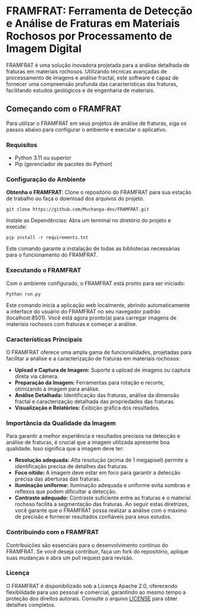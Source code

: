 # FRAMFRAT: Ferramenta de Detecção e Análise de Fraturas em Materiais Rochosos por Processamento de Imagem Digital

FRAMFRAT é uma solução inovadora projetada para a análise detalhada de fraturas em materiais rochosos. Utilizando técnicas avançadas de processamento de imagens e análise fractal, este software é capaz de fornecer uma compreensão profunda das características das fraturas, facilitando estudos geológicos e de engenharia de materiais.

## Começando com o FRAMFRAT

Para utilizar o FRAMFRAT em seus projetos de análise de fraturas, siga os passos abaixo para configurar o ambiente e executar o aplicativo.

### Requisitos

- Python 3.11 ou superior
- Pip (gerenciador de pacotes do Python)

### Configuração do Ambiente

**Obtenha o FRAMFRAT**: Clone o repositório do FRAMFRAT para sua estação de trabalho ou faça o download dos arquivos do projeto.

   `git clone https://github.com/Muchanga-dev/FRAMFRAT.git`
   
Instale as Dependências: Abra um terminal no diretório do projeto e execute:

 `pip install -r requirements.txt`
 
Este comando garante a instalação de todas as bibliotecas necessárias para o funcionamento do FRAMFRAT.

### Executando o FRAMFRAT
Com o ambiente configurado, o FRAMFRAT está pronto para ser iniciado:

`Python run.py`
   
Este comando inicia a aplicação web localmente, abrindo automaticamente a interface do usuário do FRAMFRAT no seu navegador padrão (localhost:8501). Você está agora pronto(a) para carregar imagens de materiais rochosos com fraturas e começar a análise.

### Características Principais
O FRAMFRAT oferece uma ampla gama de funcionalidades, projetadas para facilitar a análise e a caracterização de fraturas em materiais rochosos:

- **Upload e Captura de Imagem:** Suporte a upload de imagens ou captura direta via câmera.
- **Preparação da Imagem:** Ferramentas para rotação e recorte, otimizando a imagem para análise.
- **Análise Detalhada:** Identificação das fraturas, análise da dimensão fractal e caracterização detalhada das propriedades das fraturas.
- **Visualização e Relatórios:** Exibição gráfica dos resultados.

### Importância da Qualidade da Imagem
Para garantir a melhor experiência e resultados precisos na detecção e análise de fraturas, é crucial que a imagem utilizada apresente boa qualidade. Isso significa que a imagem deve ter:

- **Resolução adequada:** Alta resolução (acima de 1 megapixel) permite a identificação precisa de detalhes das fraturas.
- **Foco nítido:** A imagem deve estar em foco para garantir a detecção precisa das aberturas das fraturas.
- **Iluminação uniforme:** Iluminação adequada e uniforme evita sombras e reflexos que podem dificultar a detecção.
- **Contraste adequado:** Contraste suficiente entre as fraturas e o material rochoso facilita a segmentação das fraturas.
Ao seguir estas diretrizes, você garante que o FRAMFRAT possa realizar a análise com o máximo de precisão e fornecer resultados confiáveis para seus estudos.

### Contribuindo com o FRAMFRAT
Contribuições são essenciais para o desenvolvimento contínuo do FRAMFRAT. Se você deseja contribuir, faça um fork do repositório, aplique suas mudanças e abra um pull request para revisão.

### Licença
O FRAMFRAT é disponibilizado sob a Licença Apache 2.0, oferecendo flexibilidade para uso pessoal e comercial, garantindo ao mesmo tempo a proteção dos direitos autorais. Consulte o arquivo [LICENSE](https://github.com/Muchanga-dev/FRAMFRAT/blob/main/LICENSE.txt) para obter detalhes completos.

